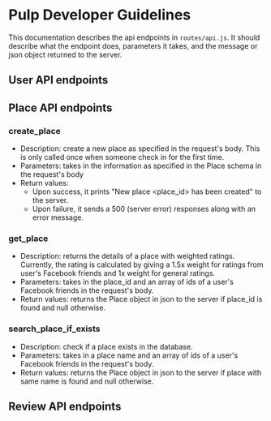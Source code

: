 # Pulp Developer Guidelines

This documentation describes the api endpoints in `routes/api.js`. It should describe what the endpoint does, parameters it takes, and the message or json object returned to the server. 

## User API endpoints

## Place API endpoints
### create_place
- Description: create a new place as specified in the request's body. This is only called once when someone check in for the first time.
- Parameters: takes in the information as specified in the Place schema in the request's body
- Return values:
    - Upon success, it prints "New place <place_id> has been created" to the server.
    - Upon failure, it sends a 500 (server error) responses along with an error message.

### get_place
- Description: returns the details of a place with weighted ratings. Currently, the rating is calculated by giving a 1.5x weight for ratings from user's Facebook friends and 1x weight for general ratings.
- Parameters: takes in the place_id and an array of ids of a user's Facebook friends in the request's body.
- Return values: returns the Place object in json to the server if place_id is found and null otherwise.

### search_place_if_exists
- Description: check if a place exists in the database.
- Parameters: takes in a place name and an array of ids of a user's Facebook friends in the request's body.
- Return values: returns the Place object in json to the server if place with same name is found and null otherwise.

## Review API endpoints